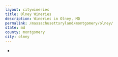 ```yaml
---
layout: citywineries
title: Olney Wineries
description: Wineries in Olney, MD
permalink: /massachusettsryland/montgomery/olney/
state: md
county: montgomery
city: olney
---
```

-
